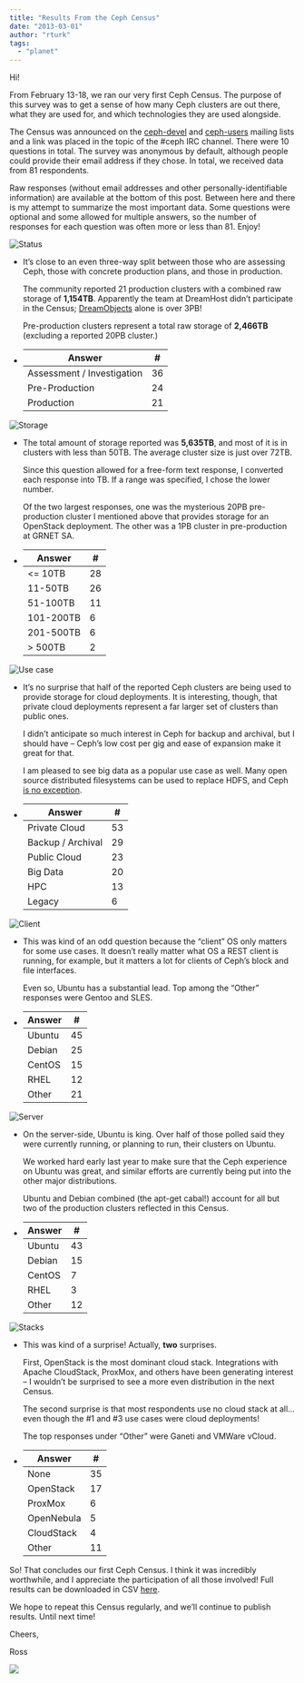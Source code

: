 ```yaml
---
title: "Results From the Ceph Census"
date: "2013-03-01"
author: "rturk"
tags: 
  - "planet"
---
```


Hi!

From February 13-18, we ran our very first Ceph Census. The purpose of this survey was to get a sense of how many Ceph clusters are out there, what they are used for, and which technologies they are used alongside.

The Census was announced on the [ceph-devel](http://article.gmane.org/gmane.comp.file-systems.ceph.devel/13110/match=census) and [ceph-users](http://lists.ceph.com/pipermail/ceph-users-ceph.com/2013-February/000071.html) mailing lists and a link was placed in the topic of the #ceph IRC channel. There were 10 questions in total. The survey was anonymous by default, although people could provide their email address if they chose. In total, we received data from 81 respondents.

Raw responses (without email addresses and other personally-identifiable information) are available at the bottom of this post. Between here and there is my attempt to summarize the most important data. Some questions were optional and some allowed for multiple answers, so the number of responses for each question was often more or less than 81. Enjoy!

![Status](images/status.png "status.png")

- It’s close to an even three-way split between those who are assessing Ceph, those with concrete production plans, and those in production.
    
    The community reported 21 production clusters with a combined raw storage of **1,154TB**. Apparently the team at DreamHost didn’t participate in the Census; [DreamObjects](http://dreamhost.com/cloud/dreamobjects/) alone is over 3PB!
    
    Pre-production clusters represent a total raw storage of **2,466TB** (excluding a reported 20PB cluster.)
    
- | Answer | # |
    | --- | --- |
    | Assessment / Investigation | 36 |
    | Pre-Production | 24 |
    | Production | 21 |
    

![Storage](images/storage.png "storage.png")

- The total amount of storage reported was **5,635TB**, and most of it is in clusters with less than 50TB. The average cluster size is just over 72TB.
    
    Since this question allowed for a free-form text response, I converted each response into TB. If a range was specified, I chose the lower number.
    
    Of the two largest responses, one was the mysterious 20PB pre-production cluster I mentioned above that provides storage for an OpenStack deployment. The other was a 1PB cluster in pre-production at GRNET SA.
    
- | Answer | # |
    | --- | --- |
    | <= 10TB | 28 |
    | 11-50TB | 26 |
    | 51-100TB | 11 |
    | 101-200TB | 6 |
    | 201-500TB | 6 |
    | \> 500TB | 2 |
    

![Use case](images/use_case.png "use_case.png")

- It’s no surprise that half of the reported Ceph clusters are being used to provide storage for cloud deployments. It is interesting, though, that private cloud deployments represent a far larger set of clusters than public ones.
    
    I didn’t anticipate so much interest in Ceph for backup and archival, but I should have – Ceph’s low cost per gig and ease of expansion make it great for that.
    
    I am pleased to see big data as a popular use case as well. Many open source distributed filesystems can be used to replace HDFS, and Ceph [is no exception](http://ceph.com/docs/master/cephfs/hadoop/).
    
- | Answer | # |
    | --- | --- |
    | Private Cloud | 53 |
    | Backup / Archival | 29 |
    | Public Cloud | 23 |
    | Big Data | 20 |
    | HPC | 13 |
    | Legacy | 6 |
    

![Client](images/client.png "client.png")

- This was kind of an odd question because the “client” OS only matters for some use cases. It doesn’t really matter what OS a REST client is running, for example, but it matters a lot for clients of Ceph’s block and file interfaces.
    
    Even so, Ubuntu has a substantial lead. Top among the “Other” responses were Gentoo and SLES.
    
- | Answer | # |
    | --- | --- |
    | Ubuntu | 45 |
    | Debian | 25 |
    | CentOS | 15 |
    | RHEL | 12 |
    | Other | 21 |
    

![Server](images/server.png "server.png")

- On the server-side, Ubuntu is king. Over half of those polled said they were currently running, or planning to run, their clusters on Ubuntu.
    
    We worked hard early last year to make sure that the Ceph experience on Ubuntu was great, and similar efforts are currently being put into the other major distributions.
    
    Ubuntu and Debian combined (the apt-get cabal!) account for all but two of the production clusters reflected in this Census.
    
- | Answer | # |
    | --- | --- |
    | Ubuntu | 43 |
    | Debian | 15 |
    | CentOS | 7 |
    | RHEL | 3 |
    | Other | 12 |
    

![Stacks](images/stacks.png "stacks.png")

- This was kind of a surprise! Actually, **two** surprises.
    
    First, OpenStack is the most dominant cloud stack. Integrations with Apache CloudStack, ProxMox, and others have been generating interest – I wouldn’t be surprised to see a more even distribution in the next Census.
    
    The second surprise is that most respondents use no cloud stack at all…even though the #1 and #3 use cases were cloud deployments!
    
    The top responses under “Other” were Ganeti and VMWare vCloud.
    
- | Answer | # |
    | --- | --- |
    | None | 35 |
    | OpenStack | 17 |
    | ProxMox | 6 |
    | OpenNebula | 5 |
    | CloudStack | 4 |
    | Other | 11 |
    

So! That concludes our first Ceph Census. I think it was incredibly worthwhile, and I appreciate the participation of all those involved! Full results can be downloaded in CSV [here](http://objects.dreamhost.com/cephcom/2013-02-ceph-census.csv).

We hope to repeat this Census regularly, and we’ll continue to publish results. Until next time!

Cheers,  
  
Ross

![](http://track.hubspot.com/__ptq.gif?a=268973&k=14&bu=http://ceph.com&r=http://ceph.com/community/results-from-the-ceph-census/&bvt=rss&p=wordpress)
